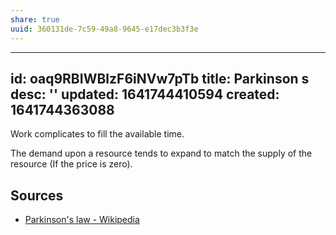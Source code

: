 ```yaml
---
share: true
uuid: 360131de-7c59-49a8-9645-e17dec3b3f3e
---
```

---
id: oaq9RBIWBlzF6iNVw7pTb
title: Parkinson s
desc: ''
updated: 1641744410594
created: 1641744363088
---

Work complicates to fill the available time.

The demand upon a resource tends to expand to match the supply of the resource (If the price is zero).

## Sources

* [Parkinson's law - Wikipedia](https://en.wikipedia.org/wiki/Parkinson%27s_law)